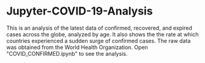 # Jupyter-COVID-19-Analysis
This is an analysis of the latest data of confirmed, recovered, and expired cases across the globe, analyzed by age. It also shows the the rate at which countries experienced a sudden surge of confirmed cases. The raw data was obtained from the World Health Organization. Open "COVID_CONFIRMED.ipynb" to see the analysis. 
